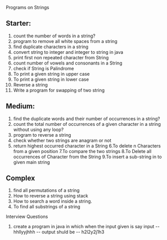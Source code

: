 Programs on Strings

## Starter:
1. count the number of words in a string?
2. program to remove all white spaces from a string
3. find duplicate characters in a string
4. convert string to integer and integer to string in java
5. print first non repeated character from String
6. count number of vowels and consonants in a String
7. check if String is Palindrome
8. To print a given string in upper case 
9. To print a given string in lower case
10. Reverse a string
11. Write a program for swapping of two string

## Medium:
1. find the duplicate words and their number of occurrences in a string?
2. count the total number of occurrences of a given character in a string without using any loop?
3. program to reverse a string
4. check whether two strings are anagram or not
5. return highest occurred character in a String
6.To delete n Characters from a given position
7.To compare the two strings 
8.To Delete all occurrences of Character from the String
9.To insert a sub-string in to given main string 
   
## Complex
1. find all permutations of a string
2. How to reverse a string using stack
3. How to search a word inside a string.
4. To find all substrings of a string


Interview Questions

 1. create a program in java in which when the input given is say
     input  -- hhllyyjhhh -- output shuld be -- h2l2y2j1h3
